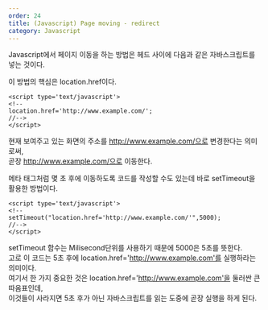 ```yaml
---      
order: 24      
title: (Javascript) Page moving - redirect      
category: Javascript      
---      
```

      
Javascript에서 페이지 이동을 하는 방법은 헤드 사이에 다음과 같은 자바스크립트를 넣는 것이다.      
      
이 방법의 핵심은 location.href이다.      
```   
<script type='text/javascript'>      
<!--      
location.href='http://www.example.com/';      
//-->      
</script>      
```   
   
현재 보여주고 있는 화면의 주소를 http://www.example.com/으로 변경한다는 의미로써,      
곧장 http://www.example.com/으로 이동한다.      
      
메타 태그처럼 몇 초 후에 이동하도록 코드를 작성할 수도 있는데 바로 setTimeout을 활용한 방법이다.      
```   
<script type='text/javascript'>      
<!--      
setTimeout("location.href='http://www.example.com/'",5000);      
//-->      
</script>      
```   
setTimeout 함수는 Milisecond단위를 사용하기 때문에 5000은 5초를 뜻한다.      
고로 이 코드는 5초 후에 location.href='http://www.example.com'를 실행하라는 의미이다.      
여기서 한 가지 중요한 것은 location.href='http://www.example.com'을 둘러싼 큰 따옴표인데,      
이것들이 사라지면 5초 후가 아닌 자바스크립트를 읽는 도중에 곧장 실행을 하게 된다.      
